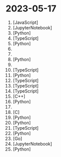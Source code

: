 # 2023-05-17

1. [](https://github.comundefined "Concurrently chat with ChatGPT, Bing Chat, bard, Alpaca, Vincuna, Claude, ChatGLM, MOSS, iFlytek Spark, ERNIE and more, discover the best answers") [JavaScript]
2. [](https://github.comundefined "Free MLOps course from DataTalks.Club") [JupyterNotebook]
3. [](https://github.comundefined "Vercel for AI agents. We help developers to build, deploy, and monitor AI agents. Focusing on specialized AI agents that build software for you - your personal software developers.") [Python]
4. [](https://github.comundefined "freeCodeCamp.org's open-source codebase and curriculum. Learn to code for free.") [TypeScript]
5. [](https://github.comundefined "The complete training code of the open-source high-performance Llama model, including the full process from pre-training to RLHF.") [Python]
6. [](https://github.comundefined "📚 Freely available programming books") 
7. [](https://github.comundefined "Tips and tricks for working with Large Language Models like OpenAI's GPT-4.") 
8. [](https://github.comundefined "The python package that returns response of Google Bard through API.") [Python]
9. [](https://github.comundefined "") 
10. [](https://github.comundefined "Playwright is a framework for Web Testing and Automation. It allows testing Chromium, Firefox and WebKit with a single API.") [TypeScript]
11. [](https://github.comundefined "Interact privately with your documents using the power of GPT, 100% privately, no data leaks") [Python]
12. [](https://github.comundefined "🤖️ 桌面端AI语言练习应用") [TypeScript]
13. [](https://github.comundefined "WebWhiz allows you to create an AI chatbot that knows everything about your product and can instantly respond to your customer's queries.") [TypeScript]
14. [](https://github.comundefined "One API for plugins and datasets, one interface for prompt engineering and visual operation, all for creating powerful AI applications.") [TypeScript]
15. [](https://github.comundefined "Nintendo Switch Emulator") [C++]
16. [](https://github.comundefined "Dump all your files and thoughts into your GenerativeAI Second Brain and chat with it") [Python]
17. [](https://github.comundefined "Black Hat Asia 2023 PDF Public") 
18. [](https://github.comundefined "Linux kernel source tree") [C]
19. [](https://github.comundefined "Python SDK/API for reverse engineered Google Bard") [Python]
20. [](https://github.comundefined "潘多拉，一个让你呼吸顺畅的ChatGPT。Pandora, a ChatGPT that helps you breathe smoothly.") [Python]
21. [](https://github.comundefined "One-Click to deploy well-designed ChatGPT web UI on Vercel. 一键拥有你自己的 ChatGPT 网页服务。") [TypeScript]
22. [](https://github.comundefined "This project converts the API of Anthropic's Claude model to the OpenAI Chat API format.") [Python]
23. [](https://github.comundefined "🤖 Self-hosted, community-driven, local OpenAI-compatible API. Drop-in replacement for OpenAI running LLMs on consumer-grade hardware. LocalAI is a RESTful API to run ggml compatible models: llama.cpp, alpaca.cpp, gpt4all.cpp, rwkv.cpp, whisper.cpp, vicuna, koala, gpt4all-j, cerebras and many others!") [Go]
24. [](https://github.comundefined "A guidance language for controlling large language models.") [JupyterNotebook]
25. [](https://github.comundefined "Get a ChatGPT plugin up and running in under 5 minutes!") [Python]
